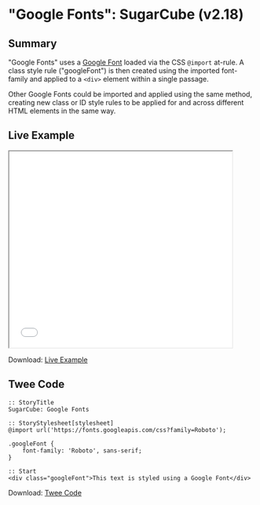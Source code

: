 # "Google Fonts": SugarCube (v2.18)

## Summary

"Google Fonts" uses a [Google Font](https://fonts.google.com/) loaded via the CSS ```@import``` at-rule. A class style rule ("googleFont") is then created using the imported font-family and applied to a ```<div>``` element within a single passage. 

Other Google Fonts could be imported and applied using the same method, creating new class or ID style rules to be applied for and across different HTML elements in the same way.

## Live Example

<section>
<iframe src="sugarcube_googlefonts_example.html" height=400 width=90%></iframe>


Download: <a href="sugarcube_googlefonts_example.html" target="_blank">Live Example</a>
</section>

## Twee Code

```
:: StoryTitle
SugarCube: Google Fonts

:: StoryStylesheet[stylesheet]
@import url('https://fonts.googleapis.com/css?family=Roboto');

.googleFont {
	font-family: 'Roboto', sans-serif; 
}

:: Start
<div class="googleFont">This text is styled using a Google Font</div>

```

Download: <a href="sugarcube_googlefonts_twee.txt" target="_blank">Twee Code</a>
